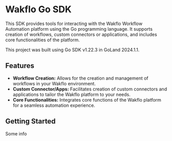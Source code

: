# Wakflo Go SDK

This SDK provides tools for interacting with the Wakflo Workflow Automation platform using the Go programming language.
It supports creation of workflows, custom connectors or applications, and includes core functionalities of the platform.

This project was built using Go SDK v1.22.3 in GoLand 2024.1.1.

## Features

- **Workflow Creation:** Allows for the creation and management of workflows in your Wakflo environment.
- **Custom Connector/Apps:** Facilitates creation of custom connectors and applications to tailor the Wakflo platform to
  your needs.
- **Core Functionalities:** Integrates core functions of the Wakflo platform for a seamless automation experience.

## Getting Started
Some info

